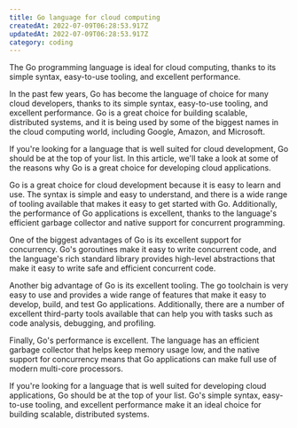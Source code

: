 ```yaml
---
title: Go language for cloud computing
createdAt: 2022-07-09T06:28:53.917Z
updatedAt: 2022-07-09T06:28:53.917Z
category: coding
---
```


The Go programming language is ideal for cloud computing, thanks to its simple syntax, easy-to-use tooling, and excellent performance.

In the past few years, Go has become the language of choice for many cloud developers, thanks to its simple syntax, easy-to-use tooling, and excellent performance. Go is a great choice for building scalable, distributed systems, and it is being used by some of the biggest names in the cloud computing world, including Google, Amazon, and Microsoft.

If you're looking for a language that is well suited for cloud development, Go should be at the top of your list. In this article, we'll take a look at some of the reasons why Go is a great choice for developing cloud applications.

Go is a great choice for cloud development because it is easy to learn and use. The syntax is simple and easy to understand, and there is a wide range of tooling available that makes it easy to get started with Go. Additionally, the performance of Go applications is excellent, thanks to the language's efficient garbage collector and native support for concurrent programming.

One of the biggest advantages of Go is its excellent support for concurrency. Go's goroutines make it easy to write concurrent code, and the language's rich standard library provides high-level abstractions that make it easy to write safe and efficient concurrent code.

Another big advantage of Go is its excellent tooling. The go toolchain is very easy to use and provides a wide range of features that make it easy to develop, build, and test Go applications. Additionally, there are a number of excellent third-party tools available that can help you with tasks such as code analysis, debugging, and profiling.

Finally, Go's performance is excellent. The language has an efficient garbage collector that helps keep memory usage low, and the native support for concurrency means that Go applications can make full use of modern multi-core processors.

If you're looking for a language that is well suited for developing cloud applications, Go should be at the top of your list. Go's simple syntax, easy-to-use tooling, and excellent performance make it an ideal choice for building scalable, distributed systems.
